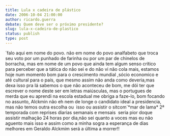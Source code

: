 ```yaml
---
title: Lula x cadeira de plástico
date: 2006-10-04 21:00:00
author: ricardo.guerra
debate: Quem deve ser o próximo presidente?
slug: lula-x-cadeira-de-plastico
status: publish 
type: post
---
```


´falo aqui em nome do povo. não em nome do povo analfabeto que troca seu voto por um punhado de farinha ou por um par de chinelos de borracha, mas em nome de um povo que ainda tem algum senso crítico para perceber que a tática do não sei e do não vi não cola mais, estamos hoje num momento bom para o crescimento mundial ,sócio economico e até cultural para o país, que mesmo assim não anda como deveria,mas dexa isso pra lá sabemos o que não aconteceu de bom, me dói ter que  escrever o nome deste ser em letras maiúsculas, mas o portugues de merda que eu aprendi na escola estadual me obriga a faze-lo, bom focando no assunto, Alckmin não eh nem de longe o candidato ideal a presidencia, mas não temos outra escolha ou  isso ou assistir o sitcom´\*mar de lama\* 2ª temporada com reprises diarias semanais e mensais  seria pior doque assistir malhação 24 horas por dia,não sei quanto a voces mas eu não aguento mais isso e assim como a minha sogra a esperança de dias melhores em Geraldo Alckmim será a última a morrer!!
